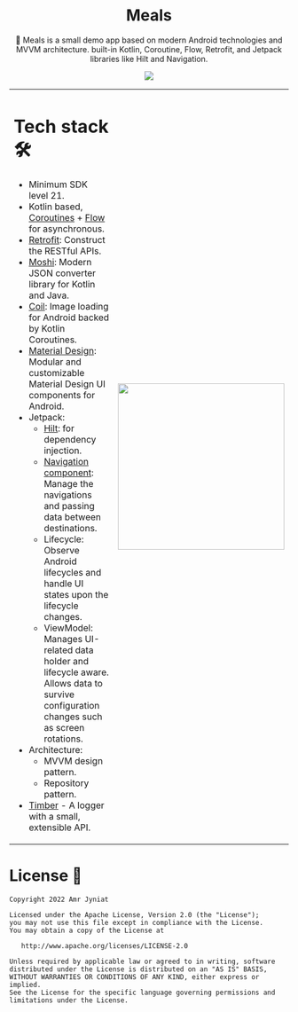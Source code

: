 <h1 align="center">Meals</h1>

<p align="center">🍔 Meals is a small demo app based on modern Android technologies and MVVM architecture. built-in Kotlin, Coroutine, Flow, Retrofit, and Jetpack libraries like Hilt and Navigation.</p>

<p align="center">
<img src="https://github.com/Amrjyniat/Meals/blob/master/Preview/screenshots.png"/>
</p>

<table> 
<tr>
<td>

# Tech stack 🛠
- Minimum SDK level 21.
- Kotlin based, [Coroutines](https://github.com/Kotlin/kotlinx.coroutines) + [Flow](https://kotlin.github.io/kotlinx.coroutines/kotlinx-coroutines-core/kotlinx.coroutines.flow/) for asynchronous.
- [Retrofit](https://square.github.io/retrofit/): Construct the RESTful APIs.
- [Moshi](https://github.com/square/moshi): Modern JSON converter library for Kotlin and Java.
- [Coil](https://coil-kt.github.io/coil/): Image loading for Android backed by Kotlin Coroutines.
- [Material Design](https://github.com/material-components/material-components-android): Modular and customizable Material Design UI components for Android.
- Jetpack:
  - [Hilt](https://dagger.dev/hilt/): for dependency injection.
  - [Navigation component](https://developer.android.com/guide/navigation/navigation-getting-started): Manage the navigations and passing data between destinations.
  - Lifecycle: Observe Android lifecycles and handle UI states upon the lifecycle changes.
  - ViewModel: Manages UI-related data holder and lifecycle aware. Allows data to survive configuration changes such as screen rotations.
- Architecture:
  - MVVM design pattern.
  - Repository pattern.
- [Timber](https://github.com/JakeWharton/timber) - A logger with a small, extensible API.

</td>
<td>
 <p align="right">
      <img src="https://github.com/Amrjyniat/Meals/blob/master/Preview/video.gif" width="300"/>
   </p>
</td>
</tr>
</table>

# License 🔖

```
Copyright 2022 Amr Jyniat

Licensed under the Apache License, Version 2.0 (the "License");
you may not use this file except in compliance with the License.
You may obtain a copy of the License at

   http://www.apache.org/licenses/LICENSE-2.0

Unless required by applicable law or agreed to in writing, software
distributed under the License is distributed on an "AS IS" BASIS,
WITHOUT WARRANTIES OR CONDITIONS OF ANY KIND, either express or implied.
See the License for the specific language governing permissions and
limitations under the License.
```
